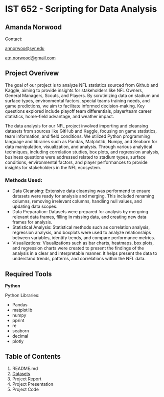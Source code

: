 # IST 652 - Scripting for Data Analysis

## Amanda Norwood
Contact:

annorwoo@syr.edu

atn.norwood@gmail.com

## Project Overivew
The goal of our project is to analyze NFL statistics sourced from Github and Kaggle, aiming to provide insights for stakeholders like NFL Owners, General Managers, Scouts, and Players. By scrutinizing data on stadium and surface types, environmental factors, special teams training needs, and game predictions, we aim to facilitate informed decision-making. Key questions explored include playoff team differentials, player/team career statistics, home-field advantage, and weather impact. 

The data analysis for our NFL project involved importing and cleansing datasets from sources like GitHub and Kaggle, focusing on game statistics, team information, and field conditions. We utilized Python programming language and libraries such as Pandas, Matplotlib, Numpy, and Seaborn for data manipulation, visualization, and analysis. Through various analytical techniques, including correlation studies, box plots, and regression analysis, business questions were addressed related to stadium types, surface conditions, environmental factors, and player performances to provide insights for stakeholders in the NFL ecosystem.

### Methods Used:
- Data Cleansing: Extensive data cleansing was performend to ensure datasets were ready for analysis and merging. This included renaming columns, removing irrelevant columns, handling null values, and updating data scopes.
- Data Preparation: Datasets were prepared for analysis by mergning relevant data frames, filling in missing data, and creating new data frames for analysis.
- Statistical Analysis: Statistical methods such as correlation analysis, regression analysis, and boxplots were used to analyze relationships between variables, identify trends, and compare performance metrics.
- Visualizations: Visualizations such as bar charts, heatmaps, box plots, and regression charts were created to present the findings of the analysis in a clear and interpretable manner. It helps present the data to understand trends, patterns, and correlations within the NFL data.

## Required Tools

**Python**

Python Libraries:
- Pandas
- matplotlib
- numpy
- pprint
- re
- seaborn
- decimal
- plotly


## Table of Contents

1. README.md
2. [Datasets](https://github.com/a-n7/Applied-Data-Science-Portfolio/tree/main/Projects/IST%20652%20-%20Scripting%20for%20Data%20Analysis/Datasets)
3. Project Report
4. Project Presentation
5. Project Code
